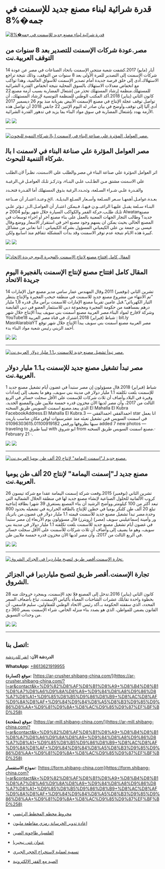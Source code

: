# قدرة شرائية لبناء مصنع جديد للإسمنت في جمه�%8

<a href="https://swt.shibang-china.com/?l=ar&img&k=%D9%82%D8%AF%D8%B1%D8%A9+%D8%B4%D8%B1%D8%A7%D8%A6%D9%8A%D8%A9+%D9%84%D8%A8%D9%86%D8%A7%D8%A1+%D9%85%D8%B5%D9%86%D8%B9+%D8%AC%D8%AF%D9%8A%D8%AF+%D9%84%D9%84%D8%A5%D8%B3%D9%85%D9%86%D8%AA+%D9%81%D9%8A+%D8%AC%D9%85%D9%87%EF%BF%BD%258" target="_blank">![قدرة شرائية لبناء مصنع جديد للإسمنت في جمه�%8](http://static.shibang-china.com/all-800x300/881.jpg)</a>

## مصر.عودة شركات الإسمنت للتصدير بعد 8 سنوات من التوقف العربية.نت
14 أيار (مايو) 2017.كشفت شعبة منتجي الإسمنت باتحاد الصناعات في مصر عن عودة شركات الإسمنت إلى التصدير للمرة الأولى بعد 8 سنوات من التوقف، وذلك نتيجة تراجع الاستهلاك.أدى إلى خلق فرصة جديدة أمام تصدير الإسمنت للأسواق العالمية، وهذا تواكب مع انخفاض معدلات الاستهلاك بالسوق المحلية نتيجة انخفاض القدرة الشرائية للمستهلك.منظمة إرشاد المستهلك تحذر من إشتعال المضاربة بسبب أزمة مصنع.22 كانون الثاني (يناير) 2018.أكد المكتب الوطني للمنظمة التونسية لإرشاد المستهلك، أن تواصل توقف عجلة الإنتاج في مصنع الإسمنت الأبيض بفريانة منذ يوم 26 ديسمبر 2017 أدى آليا إلى توقف.وأوضح في بيان صادر له اليوم الإثنين 22 جانفي 2018 أن تواصل هذه الأزمة يهدد بإشتعال المضاربة في سوق مواد البناء بما يزيد في تدهور القدرة الشرائية.


<a href="https://whatsapp.shibangsoft.com/WhatsApp.php" target="_blank" title="WhatsApp">![](http://static.shibang-china.com/icon/whatsapp.png)</a> <a href="https://swt.shibang-china.com/?l=ar&icon&k=%D9%82%D8%AF%D8%B1%D8%A9+%D8%B4%D8%B1%D8%A7%D8%A6%D9%8A%D8%A9+%D9%84%D8%A8%D9%86%D8%A7%D8%A1+%D9%85%D8%B5%D9%86%D8%B9+%D8%AC%D8%AF%D9%8A%D8%AF+%D9%84%D9%84%D8%A5%D8%B3%D9%85%D9%86%D8%AA+%D9%81%D9%8A+%D8%AC%D9%85%D9%87%EF%BF%BD%258" target="_blank">![](http://static.shibang-china.com/icon/chat-ar.png)</a>

---

<a href="https://swt.shibang-china.com/?l=ar&img&k=%D9%82%D8%AF%D8%B1%D8%A9+%D8%B4%D8%B1%D8%A7%D8%A6%D9%8A%D8%A9+%D9%84%D8%A8%D9%86%D8%A7%D8%A1+%D9%85%D8%B5%D9%86%D8%B9+%D8%AC%D8%AF%D9%8A%D8%AF+%D9%84%D9%84%D8%A5%D8%B3%D9%85%D9%86%D8%AA+%D9%81%D9%8A+%D8%AC%D9%85%D9%87%EF%BF%BD%258" target="_blank">![ﻣﺼﺮ اﻟﻌﻮاﻣﻞ اﻟﻤﺆﺛﺮة ﻋﻠﻲ ﺻﻨﺎﻋﺔ اﻟﺒﻨﺎء ﻓﻲ ﻻﺳﻤﻨﺖ ا ﺑﺎﻟ شركاء التنمية للبحوث.](http://static.shibang-china.com/all-800x300/265.jpg)</a>

## ﻣﺼﺮ اﻟﻌﻮاﻣﻞ اﻟﻤﺆﺛﺮة ﻋﻠﻲ ﺻﻨﺎﻋﺔ اﻟﺒﻨﺎء ﻓﻲ ﻻﺳﻤﻨﺖ ا ﺑﺎﻟ شركاء التنمية للبحوث.
اﺛﺮ اﻟﻌﻮاﻣﻞ اﳌﺆﺛﺮة ﻋﻠﻲ ﺻﻨﺎﻋﺔ اﻟﺒﻨﺎء ﰲ ﻣﺼﺮ.واﻟﻄﻠﺐ ﻋﻠﻲ اﻻﲰﻨﺖ، ﻧﻈـﺮاً ﻻن.اﻟﻄﻠﺐ ﻋﻠﻲ اﻻﲰﻨﺖ ﻣﺸﺘﻖ ﻣـﻦ اﻟﻄ.ﻠـﺐ ﻋﻠـﻲ اﻟﺒﻨـﺎء، وﺗﱰﻛـﺰ ﺗﻠـﻚ اﻟﻌﻮاﻣـﻞ ﰲ.اﻟﺮﻏﺒـﺔ واﻟﻘـﺪرة ﻋﻠـﻲ ﺷـﺮاء اﻟﺴـﻠﻌﺔ، وﲢـﺪد.اﻟﺮﻏﺒﺔ ﺑﺬوق اﳌﺴﺘﻬﻠﻚ أﻣﺎ اﻟﻘـﺪرة ﻓﺘﺤـﺪد ﺑﻌـﺪة.ﻋﻮاﻣـﻞ.أﳘﻬـﺎ ﺳـﻌﺮ اﻟﺴـﻠﻌﺔ وأﺳـﻌﺎر اﻟﺴـﻠﻊ اﻟﺒﺪﻳﻠـﺔ. .اﱁ.وﻋﻨـﺪ.اﻋﺘﺒـﺎر أن ﺻـﻨﺎﻋﺔ اﻟﺒﻨـﺎء ﺳـﻠﻌﺔ ﻳﻘﺒـﻞ ﻋﻠﻴﻬـﺎ اﻟﺮاﻏﺒـ.ﻮ.ن ﻓﻴﻬـﺎ، ﻓـﻴﻤﻜﻦ اﻋﺘﺒـﺎر أن اﻟﻌﻮاﻣـﻞ.اﻟـﱵ ﺗـﺆﺛﺮ ﻋﻠـﻲ ﺗﻠـﻚ ﻃﻠـﺐ.حركة القمر والكواكب السيارة خلال شهر يوليو 2004 م Alwatanمصنع جديد؟ وطالب التجار الجهات المعنية بالعمل على بناء مصنع آخر او اجراء توسعات في المصنع الحالي بحيث يمكن ان يسهم وجود مصنع اخر في استقرار الاسعار ووضع.وقال عيسى بن جمعة بن علي الكيمياني المسؤول بشركة الكيمياني : اننا نعاني من مشاكل كبيرة هذه الايام نتيجة عدم توفر الاسمنت وقد بدأت المشكلة تتفاقم منذ اسابيع ولكن.


<a href="https://whatsapp.shibangsoft.com/WhatsApp.php" target="_blank" title="WhatsApp">![](http://static.shibang-china.com/icon/whatsapp.png)</a> <a href="https://swt.shibang-china.com/?l=ar&icon&k=%D9%82%D8%AF%D8%B1%D8%A9+%D8%B4%D8%B1%D8%A7%D8%A6%D9%8A%D8%A9+%D9%84%D8%A8%D9%86%D8%A7%D8%A1+%D9%85%D8%B5%D9%86%D8%B9+%D8%AC%D8%AF%D9%8A%D8%AF+%D9%84%D9%84%D8%A5%D8%B3%D9%85%D9%86%D8%AA+%D9%81%D9%8A+%D8%AC%D9%85%D9%87%EF%BF%BD%258" target="_blank">![](http://static.shibang-china.com/icon/chat-ar.png)</a>

---

<a href="https://swt.shibang-china.com/?l=ar&img&k=%D9%82%D8%AF%D8%B1%D8%A9+%D8%B4%D8%B1%D8%A7%D8%A6%D9%8A%D8%A9+%D9%84%D8%A8%D9%86%D8%A7%D8%A1+%D9%85%D8%B5%D9%86%D8%B9+%D8%AC%D8%AF%D9%8A%D8%AF+%D9%84%D9%84%D8%A5%D8%B3%D9%85%D9%86%D8%AA+%D9%81%D9%8A+%D8%AC%D9%85%D9%87%EF%BF%BD%258" target="_blank">![المقال كامل افتتاح مصنع لإنتاج الإسمنت بالفجيرة اليوم جريدة الاتحاد](http://static.shibang-china.com/all-800x300/617.jpg)</a>

## المقال كامل افتتاح مصنع لإنتاج الإسمنت بالفجيرة اليوم جريدة الاتحاد
14 تشرين الثاني (نوفمبر) 2011.وقال المهندس عمار سامي مدير مصنع حول الإمارات “تم الانتهاء من مشروع مصنع جديد للاسمنت في منطقة حبحب الفجيرة والإنتاج ينتظر التيار الكهربائي”.قبل عامين تقريباً مصنع الإمارات للاسمنت برأس مال قدره 1,8 مليار درهم بمساهمة من حكومة الفجيرة ومجموعة دبي للاستثمار العضو في دبي القابضة وشركة لافارج لمواد البناء.مصر العربية مصنع أسمنت بني سويف يبدأ الإنتاج خلال شهر YouTube18 شباط (فبراير) 2018.اشترك في قناة مصر العربية : bit.ly MasrAlarabiaYT مصر العربية مصنع أسمنت بني سويف يبدأ الإنتاج خلال شهر توقع أحمد الزيني رئيس شعبة مواد البناء بدء.


<a href="https://whatsapp.shibangsoft.com/WhatsApp.php" target="_blank" title="WhatsApp">![](http://static.shibang-china.com/icon/whatsapp.png)</a> <a href="https://swt.shibang-china.com/?l=ar&icon&k=%D9%82%D8%AF%D8%B1%D8%A9+%D8%B4%D8%B1%D8%A7%D8%A6%D9%8A%D8%A9+%D9%84%D8%A8%D9%86%D8%A7%D8%A1+%D9%85%D8%B5%D9%86%D8%B9+%D8%AC%D8%AF%D9%8A%D8%AF+%D9%84%D9%84%D8%A5%D8%B3%D9%85%D9%86%D8%AA+%D9%81%D9%8A+%D8%AC%D9%85%D9%87%EF%BF%BD%258" target="_blank">![](http://static.shibang-china.com/icon/chat-ar.png)</a>

---

<a href="https://swt.shibang-china.com/?l=ar&img&k=%D9%82%D8%AF%D8%B1%D8%A9+%D8%B4%D8%B1%D8%A7%D8%A6%D9%8A%D8%A9+%D9%84%D8%A8%D9%86%D8%A7%D8%A1+%D9%85%D8%B5%D9%86%D8%B9+%D8%AC%D8%AF%D9%8A%D8%AF+%D9%84%D9%84%D8%A5%D8%B3%D9%85%D9%86%D8%AA+%D9%81%D9%8A+%D8%AC%D9%85%D9%87%EF%BF%BD%258" target="_blank">![مصر تبدأ تشغيل مصنع جديد للإسمنت بـ1.1 مليار دولار العربية.نت.](http://static.shibang-china.com/all-800x300/1486.jpg)</a>

## مصر تبدأ تشغيل مصنع جديد للإسمنت بـ1.1 مليار دولار العربية.نت.
1 شباط (فبراير) 2018.قال مسؤولون إن مصر ستبدأ في غضون أيام تشغيل مصنع جديد للإسمنت بلغت تكلفته 1.1 مليار دولار في مدينة بني سويف، وهو ما يضيف إلى إمدادات وفيرة في البلاد.وأضاف أن ثلاث شركات للإسمنت على الأقل سجلت خسائر في الربع الثالث من 2017، وأن مصر لديها الآن مخزون قدره خمسة ملايين طن.والمصنع الجديد، الذي يبعد.مصنع اسمنت السويس طريق السخنه El Mahalla El Kubra FacebookAddress.El Mahalla El Kubra.احمدالفقي احمدالفقي — 3 star انا بعمل في اسمنت السويس فني تشغيل تعبئه منذ عشرسنوات لوفي مكان مناسب ياريت ورقمي 01096303615.01100919182‎.سبها بظروفها added 7 new photos — traveling to ليبيا طبرق with ابو شروق from مصنع اسمنت السويس طريق السخنه.· February 21 ·.


<a href="https://whatsapp.shibangsoft.com/WhatsApp.php" target="_blank" title="WhatsApp">![](http://static.shibang-china.com/icon/whatsapp.png)</a> <a href="https://swt.shibang-china.com/?l=ar&icon&k=%D9%82%D8%AF%D8%B1%D8%A9+%D8%B4%D8%B1%D8%A7%D8%A6%D9%8A%D8%A9+%D9%84%D8%A8%D9%86%D8%A7%D8%A1+%D9%85%D8%B5%D9%86%D8%B9+%D8%AC%D8%AF%D9%8A%D8%AF+%D9%84%D9%84%D8%A5%D8%B3%D9%85%D9%86%D8%AA+%D9%81%D9%8A+%D8%AC%D9%85%D9%87%EF%BF%BD%258" target="_blank">![](http://static.shibang-china.com/icon/chat-ar.png)</a>

---

<a href="https://swt.shibang-china.com/?l=ar&img&k=%D9%82%D8%AF%D8%B1%D8%A9+%D8%B4%D8%B1%D8%A7%D8%A6%D9%8A%D8%A9+%D9%84%D8%A8%D9%86%D8%A7%D8%A1+%D9%85%D8%B5%D9%86%D8%B9+%D8%AC%D8%AF%D9%8A%D8%AF+%D9%84%D9%84%D8%A5%D8%B3%D9%85%D9%86%D8%AA+%D9%81%D9%8A+%D8%AC%D9%85%D9%87%EF%BF%BD%258" target="_blank">![مصنع جديد لـ&quot;إسمنت اليمامة&quot; لإنتاج 20 ألف طن يوميا العربية.نت.](http://static.shibang-china.com/all-800x300/949.jpg)</a>

## مصنع جديد لـ&quot;إسمنت اليمامة&quot; لإنتاج 20 ألف طن يوميا العربية.نت.
26 تشرين الثاني (نوفمبر) 2015.وقعت شركة إسمنت اليمامة عقدا مع شركة تيسون كروب الألمانية للحلول الصناعية لإنشاء مصنع جديد لها في منطقة الحلال الشمالية التي تبعد أكثر من 100 كيلومتر.ووأضح الرشيد أن بناء المصنع يستغرق 39 شهرا بطاقة إنتاجية تبلغ 20 ألف طن كلنكر يوميا في خطين للإنتاج بالطاقة الحرارية في تشغيله بحدود 800 وحدة.مصر تبدأ تشغيل مصنع جديد للأسمنت قيمته 1.1 مليار دولار في غضون.من باتريك ور وأمينة إسماعيلبني سويف (مصر) (رويترز) قال مسؤولون يوم الأربعاء إن مصر ستبدأ في غضون أيام تشغيل مصنع جديد للأسمنت بلغت تكلفته 1.1 مليار دولار في مدينة بني سويف، وهو ما يضيف إلى.وأضاف أن ثلاث شركات للأسمنت على الأقل سجلت خسائر في الربع الثالث من 2017، وأن مصر لديها الآن مخزون قدره خمسة ملايين طن.


<a href="https://whatsapp.shibangsoft.com/WhatsApp.php" target="_blank" title="WhatsApp">![](http://static.shibang-china.com/icon/whatsapp.png)</a> <a href="https://swt.shibang-china.com/?l=ar&icon&k=%D9%82%D8%AF%D8%B1%D8%A9+%D8%B4%D8%B1%D8%A7%D8%A6%D9%8A%D8%A9+%D9%84%D8%A8%D9%86%D8%A7%D8%A1+%D9%85%D8%B5%D9%86%D8%B9+%D8%AC%D8%AF%D9%8A%D8%AF+%D9%84%D9%84%D8%A5%D8%B3%D9%85%D9%86%D8%AA+%D9%81%D9%8A+%D8%AC%D9%85%D9%87%EF%BF%BD%258" target="_blank">![](http://static.shibang-china.com/icon/chat-ar.png)</a>

---

<a href="https://swt.shibang-china.com/?l=ar&img&k=%D9%82%D8%AF%D8%B1%D8%A9+%D8%B4%D8%B1%D8%A7%D8%A6%D9%8A%D8%A9+%D9%84%D8%A8%D9%86%D8%A7%D8%A1+%D9%85%D8%B5%D9%86%D8%B9+%D8%AC%D8%AF%D9%8A%D8%AF+%D9%84%D9%84%D8%A5%D8%B3%D9%85%D9%86%D8%AA+%D9%81%D9%8A+%D8%AC%D9%85%D9%87%EF%BF%BD%258" target="_blank">![تجارة الإسمنت.أقصر طريق لتصبح مليارديرا في الجزائر الشروق.](http://static.shibang-china.com/all-800x300/307.jpg)</a>

## تجارة الإسمنت.أقصر طريق لتصبح مليارديرا في الجزائر الشروق.
28 كانون الثاني (يناير) 2016.تدخل إلى المصنع فلا تجد الإسمنت، وبمجرد خروجك منه بخطوة واحدة تقابلك عشرات الشاحنات المعبأة بأكياس الإسمنت، تباع بأضعاف السعر المحدد، الذي سقفته الحكومة بـ.أكد رئيس الاتحاد الوطني للمقاولين، سليم قاسمي، أن القانون يضمن للمواطن، الذي هو بصدد بناء منزله الخاص، شراء الإسمنت بسعر 360 دج من وحدات التسويق.

<a href="https://whatsapp.shibangsoft.com/WhatsApp.php" target="_blank" title="WhatsApp">![](http://static.shibang-china.com/icon/whatsapp.png)</a> <a href="https://swt.shibang-china.com/?l=ar&icon&k=%D9%82%D8%AF%D8%B1%D8%A9+%D8%B4%D8%B1%D8%A7%D8%A6%D9%8A%D8%A9+%D9%84%D8%A8%D9%86%D8%A7%D8%A1+%D9%85%D8%B5%D9%86%D8%B9+%D8%AC%D8%AF%D9%8A%D8%AF+%D9%84%D9%84%D8%A5%D8%B3%D9%85%D9%86%D8%AA+%D9%81%D9%8A+%D8%AC%D9%85%D9%87%EF%BF%BD%258" target="_blank">![](http://static.shibang-china.com/icon/chat-ar.png)</a>

---
## اتصل بنا:

**الدردشة الآن:** [انقر للدردشة](https://swt.shibang-china.com?l=ar&contact&k=%D9%82%D8%AF%D8%B1%D8%A9+%D8%B4%D8%B1%D8%A7%D8%A6%D9%8A%D8%A9+%D9%84%D8%A8%D9%86%D8%A7%D8%A1+%D9%85%D8%B5%D9%86%D8%B9+%D8%AC%D8%AF%D9%8A%D8%AF+%D9%84%D9%84%D8%A5%D8%B3%D9%85%D9%86%D8%AA+%D9%81%D9%8A+%D8%AC%D9%85%D9%87%EF%BF%BD%258)

**WhatsApp:**  [+8613621919955](https://whatsapp.shibangsoft.com/WhatsApp.php)

**موقع (كسارة):** [https://ar-crusher.shibang-china.com/](https://ar-crusher.shibang-china.com/?l=ar&contact&k=%D9%82%D8%AF%D8%B1%D8%A9+%D8%B4%D8%B1%D8%A7%D8%A6%D9%8A%D8%A9+%D9%84%D8%A8%D9%86%D8%A7%D8%A1+%D9%85%D8%B5%D9%86%D8%B9+%D8%AC%D8%AF%D9%8A%D8%AF+%D9%84%D9%84%D8%A5%D8%B3%D9%85%D9%86%D8%AA+%D9%81%D9%8A+%D8%AC%D9%85%D9%87%EF%BF%BD%258)

**موقع (مطحنة):** [https://ar-mill.shibang-china.com/](https://ar-mill.shibang-china.com/?l=ar&contact&k=%D9%82%D8%AF%D8%B1%D8%A9+%D8%B4%D8%B1%D8%A7%D8%A6%D9%8A%D8%A9+%D9%84%D8%A8%D9%86%D8%A7%D8%A1+%D9%85%D8%B5%D9%86%D8%B9+%D8%AC%D8%AF%D9%8A%D8%AF+%D9%84%D9%84%D8%A5%D8%B3%D9%85%D9%86%D8%AA+%D9%81%D9%8A+%D8%AC%D9%85%D9%87%EF%BF%BD%258)

**نموذج الاستفسار:** [https://form.shibang-china.com](https://form.shibang-china.com?l=ar&contact&k=%D9%82%D8%AF%D8%B1%D8%A9+%D8%B4%D8%B1%D8%A7%D8%A6%D9%8A%D8%A9+%D9%84%D8%A8%D9%86%D8%A7%D8%A1+%D9%85%D8%B5%D9%86%D8%B9+%D8%AC%D8%AF%D9%8A%D8%AF+%D9%84%D9%84%D8%A5%D8%B3%D9%85%D9%86%D8%AA+%D9%81%D9%8A+%D8%AC%D9%85%D9%87%EF%BF%BD%258)

* [مخروط محطم المخطط الرئيسي](../30/%D9%85%D8%AE%D8%B1%D9%88%D8%B7%20%D9%85%D8%AD%D8%B7%D9%85%20%D8%A7%D9%84%D9%85%D8%AE%D8%B7%D8%B7%20%D8%A7%D9%84%D8%B1%D8%A6%D9%8A%D8%B3%D9%8A.md)

* [إعادة تدوير الخرسانة رمزي مقاطعة مليون](../30/%D8%A5%D8%B9%D8%A7%D8%AF%D8%A9%20%D8%AA%D8%AF%D9%88%D9%8A%D8%B1%20%D8%A7%D9%84%D8%AE%D8%B1%D8%B3%D8%A7%D9%86%D8%A9%20%D8%B1%D9%85%D8%B2%D9%8A%20%D9%85%D9%82%D8%A7%D8%B7%D8%B9%D8%A9%20%D9%85%D9%84%D9%8A%D9%88%D9%86.md)

* [الفلسبار طاحونة الصين](../29/%D8%A7%D9%84%D9%81%D9%84%D8%B3%D8%A8%D8%A7%D8%B1%20%D8%B7%D8%A7%D8%AD%D9%88%D9%86%D8%A9%20%D8%A7%D9%84%D8%B5%D9%8A%D9%86.md)

* [عنوان غنى نيجيريا](../30/%D8%B9%D9%86%D9%88%D8%A7%D9%86%20%D8%BA%D9%86%D9%89%20%D9%86%D9%8A%D8%AC%D9%8A%D8%B1%D9%8A%D8%A7.md)

* [تسمية لعملية لاستخراج الحجر الجيري](../30/%D8%AA%D8%B3%D9%85%D9%8A%D8%A9%20%D9%84%D8%B9%D9%85%D9%84%D9%8A%D8%A9%20%D9%84%D8%A7%D8%B3%D8%AA%D8%AE%D8%B1%D8%A7%D8%AC%20%D8%A7%D9%84%D8%AD%D8%AC%D8%B1%20%D8%A7%D9%84%D8%AC%D9%8A%D8%B1%D9%8A.md)

* [الصيد مع القفز الإلكترونية](../28/%D8%A7%D9%84%D8%B5%D9%8A%D8%AF%20%D9%85%D8%B9%20%D8%A7%D9%84%D9%82%D9%81%D8%B2%20%D8%A7%D9%84%D8%A5%D9%84%D9%83%D8%AA%D8%B1%D9%88%D9%86%D9%8A%D8%A9.md)